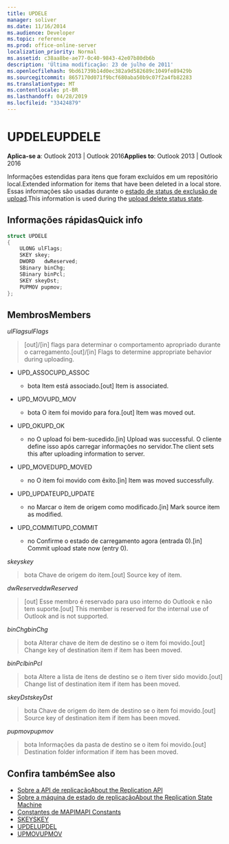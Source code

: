 ```yaml
---
title: UPDELE
manager: soliver
ms.date: 11/16/2014
ms.audience: Developer
ms.topic: reference
ms.prod: office-online-server
localization_priority: Normal
ms.assetid: c38aa8be-ae77-0c40-9843-42e07b80db6b
description: 'Última modificação: 23 de julho de 2011'
ms.openlocfilehash: 9bd61739b14d0ec382a9d582689c1049fe89429b
ms.sourcegitcommit: 8657170d071f9bcf680aba50b9c07f2a4fb82283
ms.translationtype: MT
ms.contentlocale: pt-BR
ms.lasthandoff: 04/28/2019
ms.locfileid: "33424879"
---
```

# <a name="updele"></a><span data-ttu-id="1940b-103">UPDELE</span><span class="sxs-lookup"><span data-stu-id="1940b-103">UPDELE</span></span>

<span data-ttu-id="1940b-104">**Aplica-se a**: Outlook 2013 | Outlook 2016</span><span class="sxs-lookup"><span data-stu-id="1940b-104">**Applies to**: Outlook 2013 | Outlook 2016</span></span> 
  
<span data-ttu-id="1940b-105">Informações estendidas para itens que foram excluídos em um repositório local.</span><span class="sxs-lookup"><span data-stu-id="1940b-105">Extended information for items that have been deleted in a local store.</span></span> <span data-ttu-id="1940b-106">Essas informações são usadas durante o [estado de status de exclusão de upload](upload-delete-status-state.md).</span><span class="sxs-lookup"><span data-stu-id="1940b-106">This information is used during the [upload delete status state](upload-delete-status-state.md).</span></span>
  
## <a name="quick-info"></a><span data-ttu-id="1940b-107">Informações rápidas</span><span class="sxs-lookup"><span data-stu-id="1940b-107">Quick info</span></span>

```cpp
struct UPDELE 
{ 
    ULONG ulFlags; 
    SKEY skey; 
    DWORD   dwReserved; 
    SBinary binChg; 
    SBinary binPcl; 
    SKEY skeyDst; 
    PUPMOV pupmov; 
};
```

## <a name="members"></a><span data-ttu-id="1940b-108">Membros</span><span class="sxs-lookup"><span data-stu-id="1940b-108">Members</span></span>

<span data-ttu-id="1940b-109">_ulFlags_</span><span class="sxs-lookup"><span data-stu-id="1940b-109">_ulFlags_</span></span>
  
> <span data-ttu-id="1940b-110">[out]/[in] flags para determinar o comportamento apropriado durante o carregamento.</span><span class="sxs-lookup"><span data-stu-id="1940b-110">[out]/[in] Flags to determine appropriate behavior during uploading.</span></span>
    
  - <span data-ttu-id="1940b-111">UPD_ASSOC</span><span class="sxs-lookup"><span data-stu-id="1940b-111">UPD_ASSOC</span></span>
    
    - <span data-ttu-id="1940b-112">bota Item está associado.</span><span class="sxs-lookup"><span data-stu-id="1940b-112">[out] Item is associated.</span></span>
    
  - <span data-ttu-id="1940b-113">UPD_MOV</span><span class="sxs-lookup"><span data-stu-id="1940b-113">UPD_MOV</span></span>
    
    - <span data-ttu-id="1940b-114">bota O item foi movido para fora.</span><span class="sxs-lookup"><span data-stu-id="1940b-114">[out] Item was moved out.</span></span>
    
  - <span data-ttu-id="1940b-115">UPD_OK</span><span class="sxs-lookup"><span data-stu-id="1940b-115">UPD_OK</span></span> 
    
    - <span data-ttu-id="1940b-116">no O upload foi bem-sucedido.</span><span class="sxs-lookup"><span data-stu-id="1940b-116">[in] Upload was successful.</span></span> <span data-ttu-id="1940b-117">O cliente define isso após carregar informações no servidor.</span><span class="sxs-lookup"><span data-stu-id="1940b-117">The client sets this after uploading information to server.</span></span>
    
  - <span data-ttu-id="1940b-118">UPD_MOVED</span><span class="sxs-lookup"><span data-stu-id="1940b-118">UPD_MOVED</span></span>
    
    - <span data-ttu-id="1940b-119">no O item foi movido com êxito.</span><span class="sxs-lookup"><span data-stu-id="1940b-119">[in] Item was moved successfully.</span></span>
    
  - <span data-ttu-id="1940b-120">UPD_UPDATE</span><span class="sxs-lookup"><span data-stu-id="1940b-120">UPD_UPDATE</span></span>
    
    - <span data-ttu-id="1940b-121">no Marcar o item de origem como modificado.</span><span class="sxs-lookup"><span data-stu-id="1940b-121">[in] Mark source item as modified.</span></span>
    
  - <span data-ttu-id="1940b-122">UPD_COMMIT</span><span class="sxs-lookup"><span data-stu-id="1940b-122">UPD_COMMIT</span></span>
    
    - <span data-ttu-id="1940b-123">no Confirme o estado de carregamento agora (entrada 0).</span><span class="sxs-lookup"><span data-stu-id="1940b-123">[in] Commit upload state now (entry 0).</span></span>
    
<span data-ttu-id="1940b-124">_skey_</span><span class="sxs-lookup"><span data-stu-id="1940b-124">_skey_</span></span>
  
> <span data-ttu-id="1940b-125">bota Chave de origem do item.</span><span class="sxs-lookup"><span data-stu-id="1940b-125">[out] Source key of item.</span></span>
    
<span data-ttu-id="1940b-126">_dwReserved_</span><span class="sxs-lookup"><span data-stu-id="1940b-126">_dwReserved_</span></span>
  
> <span data-ttu-id="1940b-127">[out] Esse membro é reservado para uso interno do Outlook e não tem suporte.</span><span class="sxs-lookup"><span data-stu-id="1940b-127">[out] This member is reserved for the internal use of Outlook and is not supported.</span></span>
    
<span data-ttu-id="1940b-128">_binChg_</span><span class="sxs-lookup"><span data-stu-id="1940b-128">_binChg_</span></span>
  
> <span data-ttu-id="1940b-129">bota Alterar chave de item de destino se o item foi movido.</span><span class="sxs-lookup"><span data-stu-id="1940b-129">[out] Change key of destination item if item has been moved.</span></span>
    
<span data-ttu-id="1940b-130">_binPcl_</span><span class="sxs-lookup"><span data-stu-id="1940b-130">_binPcl_</span></span>
  
> <span data-ttu-id="1940b-131">bota Altere a lista de itens de destino se o item tiver sido movido.</span><span class="sxs-lookup"><span data-stu-id="1940b-131">[out] Change list of destination item if item has been moved.</span></span>
    
<span data-ttu-id="1940b-132">_skeyDst_</span><span class="sxs-lookup"><span data-stu-id="1940b-132">_skeyDst_</span></span>
  
> <span data-ttu-id="1940b-133">bota Chave de origem do item de destino se o item foi movido.</span><span class="sxs-lookup"><span data-stu-id="1940b-133">[out] Source key of destination item if item has been moved.</span></span>
    
<span data-ttu-id="1940b-134">_pupmov_</span><span class="sxs-lookup"><span data-stu-id="1940b-134">_pupmov_</span></span>
  
> <span data-ttu-id="1940b-135">bota Informações da pasta de destino se o item foi movido.</span><span class="sxs-lookup"><span data-stu-id="1940b-135">[out] Destination folder information if item has been moved.</span></span>
    
## <a name="see-also"></a><span data-ttu-id="1940b-136">Confira também</span><span class="sxs-lookup"><span data-stu-id="1940b-136">See also</span></span>

- [<span data-ttu-id="1940b-137">Sobre a API de replicação</span><span class="sxs-lookup"><span data-stu-id="1940b-137">About the Replication API</span></span>](about-the-replication-api.md) 
- [<span data-ttu-id="1940b-138">Sobre a máquina de estado de replicação</span><span class="sxs-lookup"><span data-stu-id="1940b-138">About the Replication State Machine</span></span>](about-the-replication-state-machine.md)
- [<span data-ttu-id="1940b-139">Constantes de MAPI</span><span class="sxs-lookup"><span data-stu-id="1940b-139">MAPI Constants</span></span>](mapi-constants.md)
- [<span data-ttu-id="1940b-140">SKEY</span><span class="sxs-lookup"><span data-stu-id="1940b-140">SKEY</span></span>](skey.md)
- [<span data-ttu-id="1940b-141">UPDEL</span><span class="sxs-lookup"><span data-stu-id="1940b-141">UPDEL</span></span>](updel.md)
- [<span data-ttu-id="1940b-142">UPMOV</span><span class="sxs-lookup"><span data-stu-id="1940b-142">UPMOV</span></span>](upmov.md)

